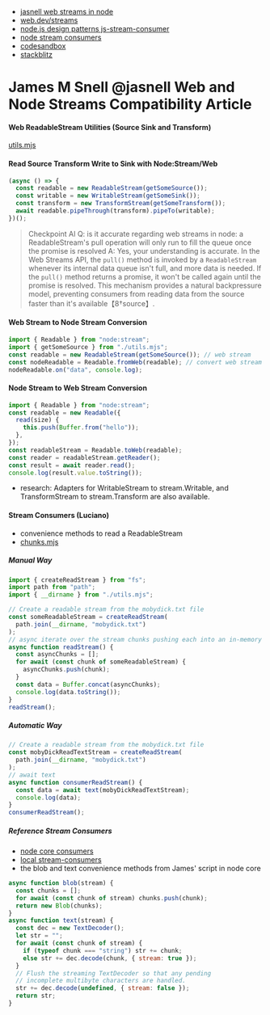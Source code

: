 - [jasnell web streams in node](https://www.jasnell.me/posts/webstreams)
- [web.dev/streams](https://web.dev/articles/streams)
- [node.js design patterns js-stream-consumer](https://www.nodejsdesignpatterns.com/blog/node-js-stream-consumer/)
- [node stream consumers](https://nodejs.org/api/webstreams.html#streamconsumersjsonstream)
- [codesandbox](https://codesandbox.io/p/sandbox/interesting-parm-76dd5y)
- [stackblitz](https://stackblitz.com/~/github.com/bronifty/jasnell-webstreams)

# James M Snell @jasnell Web and Node Streams Compatibility Article

#### Web ReadableStream Utilities (Source Sink and Transform)

[utils.mjs](./utils.mjs)

#### Read Source Transform Write to Sink with Node:Stream/Web

```js
(async () => {
  const readable = new ReadableStream(getSomeSource());
  const writable = new WritableStream(getSomeSink());
  const transform = new TransformStream(getSomeTransform());
  await readable.pipeThrough(transform).pipeTo(writable);
})();
```

> Checkpoint AI
> Q: is it accurate regarding web streams in node: a ReadableStream's pull operation will only run to fill the queue once the promise is resolved
> A: Yes, your understanding is accurate. In the Web Streams API, the `pull()` method is invoked by a `ReadableStream` whenever its internal data queue isn't full, and more data is needed. If the `pull()` method returns a promise, it won't be called again until the promise is resolved. This mechanism provides a natural backpressure model, preventing consumers from reading data from the source faster than it's available【8†source】.

#### Web Stream to Node Stream Conversion

```js
import { Readable } from "node:stream";
import { getSomeSource } from "./utils.mjs";
const readable = new ReadableStream(getSomeSource()); // web stream
const nodeReadable = Readable.fromWeb(readable); // convert web stream to node stream
nodeReadable.on("data", console.log);
```

#### Node Stream to Web Stream Conversion

```js
import { Readable } from "node:stream";
const readable = new Readable({
  read(size) {
    this.push(Buffer.from("hello"));
  },
});
const readableStream = Readable.toWeb(readable);
const reader = readableStream.getReader();
const result = await reader.read();
console.log(result.value.toString());
```

- research: Adapters for WritableStream to stream.Writable, and TransformStream to stream.Transform are also available.

#### Stream Consumers (Luciano)

- convenience methods to read a ReadableStream
- [chunks.mjs](./chunks.mjs)

##### Manual Way

```js
import { createReadStream } from "fs";
import path from "path";
import { __dirname } from "./utils.mjs";

// Create a readable stream from the mobydick.txt file
const someReadableStream = createReadStream(
  path.join(__dirname, "mobydick.txt")
);
// async iterate over the stream chunks pushing each into an in-memory array, then concatenate them into a Buffer and finally call the Buffer's toString() method to read it in the console
async function readStream() {
  const asyncChunks = [];
  for await (const chunk of someReadableStream) {
    asyncChunks.push(chunk);
  }
  const data = Buffer.concat(asyncChunks);
  console.log(data.toString());
}
readStream();
```

##### Automatic Way

```js
// Create a readable stream from the mobydick.txt file
const mobyDickReadTextStream = createReadStream(
  path.join(__dirname, "mobydick.txt")
);
// await text
async function consumerReadStream() {
  const data = await text(mobyDickReadTextStream);
  console.log(data);
}
consumerReadStream();
```

##### Reference Stream Consumers

- [node core consumers](https://github.com/nodejs/node/blob/main/lib/stream/consumers.js)
- [local stream-consumers](./jasnell-node-lib-stream-consumers.js)
- the blob and text convenience methods from James' script in node core

```js
async function blob(stream) {
  const chunks = [];
  for await (const chunk of stream) chunks.push(chunk);
  return new Blob(chunks);
}
async function text(stream) {
  const dec = new TextDecoder();
  let str = "";
  for await (const chunk of stream) {
    if (typeof chunk === "string") str += chunk;
    else str += dec.decode(chunk, { stream: true });
  }
  // Flush the streaming TextDecoder so that any pending
  // incomplete multibyte characters are handled.
  str += dec.decode(undefined, { stream: false });
  return str;
}
```
